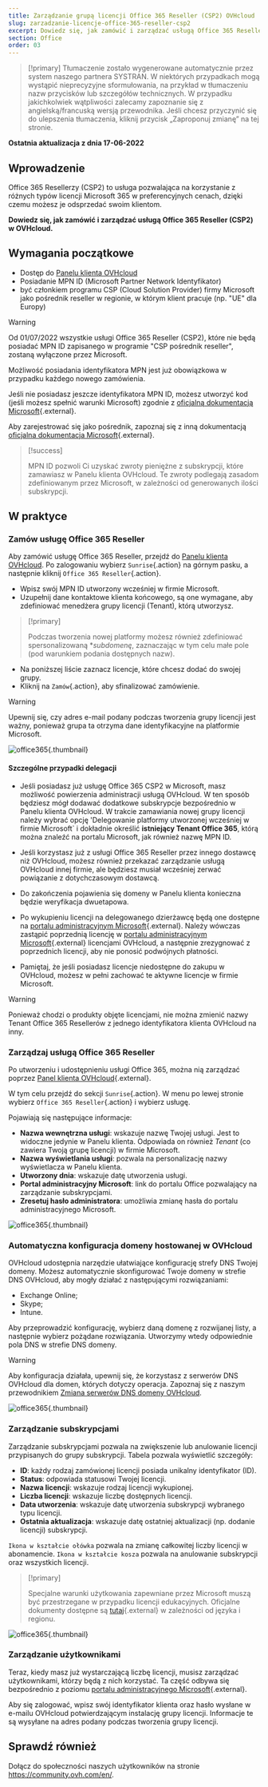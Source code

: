 ```yaml
---
title: Zarządzanie grupą licencji Office 365 Reseller (CSP2) OVHcloud
slug: zarzadzanie-licencje-office-365-reseller-csp2
excerpt: Dowiedz się, jak zamówić i zarządzać usługą Office 365 Reseller (CSP2) w OVHcloud
section: Office
order: 03
---
```


> [!primary]
> Tłumaczenie zostało wygenerowane automatycznie przez system naszego partnera SYSTRAN. W niektórych przypadkach mogą wystąpić nieprecyzyjne sformułowania, na przykład w tłumaczeniu nazw przycisków lub szczegółów technicznych. W przypadku jakichkolwiek wątpliwości zalecamy zapoznanie się z angielską/francuską wersją przewodnika. Jeśli chcesz przyczynić się do ulepszenia tłumaczenia, kliknij przycisk „Zaproponuj zmianę” na tej stronie.
>

**Ostatnia aktualizacja z dnia 17-06-2022**

## Wprowadzenie

Office 365 Resellerzy (CSP2) to usługa pozwalająca na korzystanie z różnych typów licencji Microsoft 365 w preferencyjnych cenach, dzięki czemu możesz je odsprzedać swoim klientom.

**Dowiedz się, jak zamówić i zarządzać usługą Office 365 Reseller (CSP2) w OVHcloud.**

## Wymagania początkowe

- Dostęp do [Panelu klienta OVHcloud](https://www.ovh.com/auth/?action=gotomanager&from=https://www.ovh.pl/&ovhSubsidiary=pl)
- Posiadanie MPN ID (Microsoft Partner Network Identyfikator)
- być członkiem programu CSP (Cloud Solution Provider) firmy Microsoft jako pośrednik reseller w regionie, w którym klient pracuje (np. "UE" dla Europy)

> [!warning]
>
> Od 01/07/2022 wszystkie usługi Office 365 Reseller (CSP2), które nie będą posiadać MPN ID zapisanego w programie "CSP pośrednik reseller", zostaną wyłączone przez Microsoft.
>
> Możliwość posiadania identyfikatora MPN jest już obowiązkowa w przypadku każdego nowego zamówienia.
>
Jeśli nie posiadasz jeszcze identyfikatora MPN ID, możesz utworzyć kod (jeśli możesz spełnić warunki Microsoft) zgodnie z [oficjalną dokumentacją Microsoft](https://docs.microsoft.com/pl-pl/partner-center/mpn-create-a-partner-center-account){.external}.

Aby zarejestrować się jako pośrednik, zapoznaj się z inną dokumentacją [oficjalna dokumentacja Microsoft](https://docs.microsoft.com/pl-pl/partner-center/enrolling-in-the-csp-program#enroll-as-an-indirect-reseller){.external}.

> [!success]
>
> MPN ID pozwoli Ci uzyskać zwroty pieniężne z subskrypcji, które zamawiasz w Panelu klienta OVHcloud. Te zwroty podlegają zasadom zdefiniowanym przez Microsoft, w zależności od generowanych ilości subskrypcji.
>

## W praktyce

### Zamów usługę Office 365 Reseller

Aby zamówić usługę Office 365 Reseller, przejdź do [Panelu klienta OVHcloud](https://www.ovh.com/auth/?action=gotomanager&from=https://www.ovh.pl/&ovhSubsidiary=pl). Po zalogowaniu wybierz `Sunrise`{.action} na górnym pasku, a następnie kliknij `Office 365 Reseller`{.action}.

- Wpisz swój MPN ID utworzony wcześniej w firmie Microsoft.
- Uzupełnij dane kontaktowe klienta końcowego, są one wymagane, aby zdefiniować menedżera grupy licencji (Tenant), którą utworzysz.

> [!primary]
>
> Podczas tworzenia nowej platformy możesz również zdefiniować spersonalizowaną **subdomenę*, zaznaczając w tym celu małe pole (pod warunkiem podania dostępnych nazw).
>

- Na poniższej liście zaznacz licencje, które chcesz dodać do swojej grupy.
- Kliknij na `Zamów`{.action}, aby sfinalizować zamówienie.

> [!warning]
>
> Upewnij się, czy adres e-mail podany podczas tworzenia grupy licencji jest ważny, ponieważ grupa ta otrzyma dane identyfikacyjne na platformie Microsoft.
>

![office365](images/csp2-01.png){.thumbnail}

#### Szczególne przypadki delegacji

- Jeśli posiadasz już usługę Office 365 CSP2 w Microsoft, masz możliwość powierzenia administracji usługą OVHcloud. W ten sposób będziesz mógł dodawać dodatkowe subskrypcje bezpośrednio w Panelu klienta OVHcloud. W trakcie zamawiania nowej grupy licencji należy wybrać opcję 'Delegowanie platformy utworzonej wcześniej w firmie Microsoft` i dokładnie określić **istniejący Tenant Office 365**, którą można znaleźć na portalu Microsoft, jak również nazwę MPN ID.

- Jeśli korzystasz już z usługi Office 365 Reseller przez innego dostawcę niż OVHcloud, możesz również przekazać zarządzanie usługą OVHcloud innej firmie, ale będziesz musiał wcześniej zerwać powiązanie z dotychczasowym dostawcą.

- Do zakończenia pojawienia się domeny w Panelu klienta konieczna będzie weryfikacja dwuetapowa.

- Po wykupieniu licencji na delegowanego dzierżawcę będą one dostępne na [portalu administracyjnym Microsoft](https://portal.office.com/Admin/Default.aspx){.external}. Należy wówczas zastąpić poprzednią licencję w [portalu administracyjnym Microsoft](https://portal.office.com/Admin/Default.aspx){.external} licencjami OVHcloud, a następnie zrezygnować z poprzednich licencji, aby nie ponosić podwójnych płatności.

- Pamiętaj, że jeśli posiadasz licencje niedostępne do zakupu w OVHcloud, możesz w pełni zachować te aktywne licencje w firmie Microsoft.

> [!warning]
> Ponieważ chodzi o produkty objęte licencjami, nie można zmienić nazwy Tenant Office 365 Resellerów z jednego identyfikatora klienta OVHcloud na inny.
>

### Zarządzaj usługą Office 365 Reseller

Po utworzeniu i udostępnieniu usługi Office 365, można nią zarządzać poprzez [Panel klienta OVHcloud](https://www.ovh.com/auth/?action=gotomanager&from=https://www.ovh.pl/&ovhSubsidiary=pl){.external}.

W tym celu przejdź do sekcji `Sunrise`{.action}. W menu po lewej stronie wybierz `Office 365 Reseller`{.action} i wybierz usługę.

Pojawiają się następujące informacje:

- **Nazwa wewnętrzna usługi**: wskazuje nazwę Twojej usługi. Jest to widoczne jedynie w Panelu klienta. Odpowiada on również *Tenant* (co zawiera Twoją grupę licencji) w firmie Microsoft.
- **Nazwa wyświetlania usługi**: pozwala na personalizację nazwy wyświetlacza w Panelu klienta.
- **Utworzony dnia**: wskazuje datę utworzenia usługi.
- **Portal administracyjny Microsoft**: link do portalu Office pozwalający na zarządzanie subskrypcjami.
- **Zresetuj hasło administratora**: umożliwia zmianę hasła do portalu administracyjnego Microsoft.

![office365](images/sunrise_office365_CSP2_services_details.png){.thumbnail}

### Automatyczna konfiguracja domeny hostowanej w OVHcloud

OVHcloud udostępnia narzędzie ułatwiające konfigurację strefy DNS Twojej domeny. Możesz automatycznie skonfigurować Twoje domeny w strefie DNS OVHcloud, aby mogły działać z następującymi rozwiązaniami:

- Exchange Online;
- Skype;
- Intune.

Aby przeprowadzić konfigurację, wybierz daną domenę z rozwijanej listy, a następnie wybierz pożądane rozwiązania. Utworzymy wtedy odpowiednie pola DNS w strefie DNS domeny.

> [!warning]
> Aby konfiguracja działała, upewnij się, że korzystasz z serwerów DNS OVHcloud dla domen, których dotyczy operacja. Zapoznaj się z naszym przewodnikiem [Zmiana serwerów DNS domeny OVHcloud](https://docs.ovh.com/pl/domains/hosting_www_informacje_na_temat_serwerow_dns/).
>

![office365](images/sunrise_office365_CSP2_automatic_domain_configuration.png){.thumbnail}

### Zarządzanie subskrypcjami

Zarządzanie subskrypcjami pozwala na zwiększenie lub anulowanie licencji przypisanych do grupy subskrypcji. Tabela pozwala wyświetlić szczegóły:

- **ID**: każdy rodzaj zamówionej licencji posiada unikalny identyfikator (ID).
- **Status**: odpowiada statusowi Twojej licencji.
- **Nazwa licencji**: wskazuje rodzaj licencji wykupionej.
- **Liczba licencji**: wskazuje liczbę dostępnych licencji.
- **Data utworzenia**: wskazuje datę utworzenia subskrypcji wybranego typu licencji.
- **Ostatnia aktualizacja**: wskazuje datę ostatniej aktualizacji (np. dodanie licencji) subskrypcji.

`Ikona w kształcie ołówka` pozwala na zmianę całkowitej liczby licencji w abonamencie. `Ikona w kształcie kosza` pozwala na anulowanie subskrypcji oraz wszystkich licencji.

> [!primary]
>
> Specjalne warunki użytkowania zapewniane przez Microsoft muszą być przestrzegane w przypadku licencji edukacyjnych. Oficjalne dokumenty dostępne są [tutaj](http://www.microsoftvolumelicensing.com/DocumentSearch.aspx?Mode=2&Keyword=AcademicQualEdUserDef){.external} w zależności od języka i regionu.
>

![office365](images/sunrise_office365_CSP2_Subscribers.png){.thumbnail}

### Zarządzanie użytkownikami

Teraz, kiedy masz już wystarczającą liczbę licencji, musisz zarządzać użytkownikami, którzy będą z nich korzystać. Ta część odbywa się bezpośrednio z poziomu [portalu administracyjnego Microsoft](https://portal.office.com/Admin/Default.aspx){.external}.

Aby się zalogować, wpisz swój identyfikator klienta oraz hasło wysłane w e-mailu OVHcloud potwierdzającym instalację grupy licencji. Informacje te są wysyłane na adres podany podczas tworzenia grupy licencji.

## Sprawdź również

Dołącz do społeczności naszych użytkowników na stronie <https://community.ovh.com/en/>.

